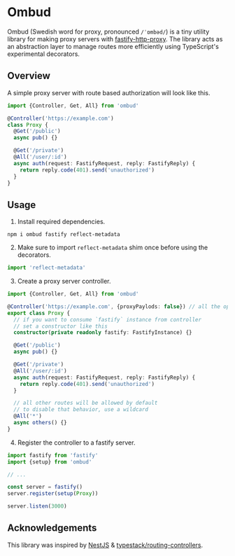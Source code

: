 # Ombud

Ombud (Swedish word for proxy, pronounced `/ˈɒmbəd/`) is a tiny utility library for making proxy servers with [fastify-http-proxy](https://github.com/fastify/fastify-http-proxy). The library acts as an abstraction layer to manage routes more efficiently using TypeScript's experimental decorators.

## Overview

A simple proxy server with route based authorization will look like this.

```ts
import {Controller, Get, All} from 'ombud'

@Controller('https://example.com')
class Proxy {
  @Get('/public')
  async pub() {}

  @Get('/private')
  @All('/user/:id')
  async auth(request: FastifyRequest, reply: FastifyReply) {
    return reply.code(401).send('unauthorized')
  }
}
```

## Usage

1. Install required dependencies.

```
npm i ombud fastify reflect-metadata
```

2. Make sure to import `reflect-metadata` shim once before using the decorators.

```ts
import 'reflect-metadata'
```

3. Create a proxy server controller.

```ts
import {Controller, Get, All} from 'ombud'

@Controller('https://example.com', {proxyPaylods: false}) // all the options for fastify-http-proxy are available via second param
export class Proxy {
  // if you want to consume `fastify` instance from controller
  // set a constructor like this
  constructor(private readonly fastify: FastifyInstance) {}

  @Get('/public')
  async pub() {}

  @Get('/private')
  @All('/user/:id')
  async auth(request: FastifyRequest, reply: FastifyReply) {
    return reply.code(401).send('unauthorized')
  }

  // all other routes will be allowed by default
  // to disable that behavior, use a wildcard
  @All('*')
  async others() {}
}
```

4. Register the controller to a fastify server.

```ts
import fastify from 'fastify'
import {setup} from 'ombud'

// ...

const server = fastify()
server.register(setup(Proxy))

server.listen(3000)
```

## Acknowledgements

This library was inspired by [NestJS](https://nestjs.com) & [typestack/routing-controllers](https://github.com/typestack/routing-controllers).
